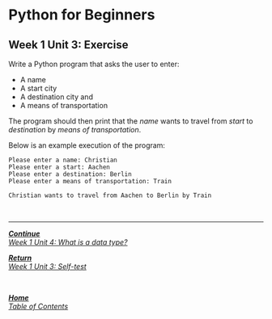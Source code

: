 # Python for Beginners

## Week 1 Unit 3: Exercise

Write a Python program that asks the user to enter:

+ A name
+ A start city
+ A destination city and
+ A means of transportation

The program should then print that the *name* wants to travel from *start* to *destination* by *means of transportation*.

Below is an example execution of the program:
```Py
Please enter a name: Christian
Please enter a start: Aachen
Please enter a destination: Berlin
Please enter a means of transportation: Train

Christian wants to travel from Aachen to Berlin by Train
```

<br>

---

[***Continue*** <br> *Week 1 Unit 4: What is a data type?*](week1_unit4_what_is_a_data_type.md)

[***Return*** <br> *Week 1 Unit 3: Self-test*](week1_unit3_selftest.md)

<br>

[***Home*** <br>*Table of Contents*](home.md)